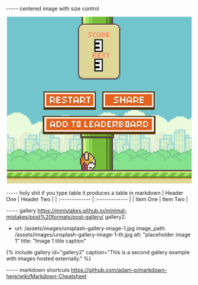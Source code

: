 ----- centered image with size control
<p align="center">
  <img width="500" src="/assets/images/blog/2018-01-16-year3-flappybird.png">
</p>

----- holy shit if you type table it produces a table in markdown
| Header One     | Header Two     |
| :------------- | :------------- |
| Item One       | Item Two       |

----- gallery
https://mmistakes.github.io/minimal-mistakes/post%20formats/post-gallery/
gallery2:
  - url: /assets/images/unsplash-gallery-image-1.jpg
    image_path: /assets/images/unsplash-gallery-image-1-th.jpg
    alt: "placeholder image 1"
    title: "Image 1 title caption"

{% include gallery id="gallery2" caption="This is a second gallery example with images hosted externally." %}

----- markdown shortcuts
https://github.com/adam-p/markdown-here/wiki/Markdown-Cheatsheet
